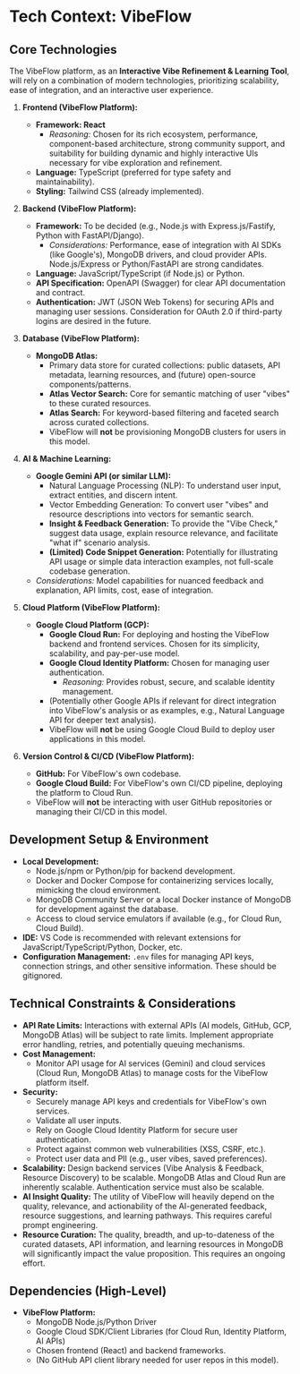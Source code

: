 # Tech Context: VibeFlow

## Core Technologies
The VibeFlow platform, as an **Interactive Vibe Refinement & Learning Tool**, will rely on a combination of modern technologies, prioritizing scalability, ease of integration, and an interactive user experience.

1.  **Frontend (VibeFlow Platform):**
    *   **Framework: React**
        *   *Reasoning:* Chosen for its rich ecosystem, performance, component-based architecture, strong community support, and suitability for building dynamic and highly interactive UIs necessary for vibe exploration and refinement.
    *   **Language:** TypeScript (preferred for type safety and maintainability).
    *   **Styling:** Tailwind CSS (already implemented).

2.  **Backend (VibeFlow Platform):**
    *   **Framework:** To be decided (e.g., Node.js with Express.js/Fastify, Python with FastAPI/Django).
        *   *Considerations:* Performance, ease of integration with AI SDKs (like Google's), MongoDB drivers, and cloud provider APIs. Node.js/Express or Python/FastAPI are strong candidates.
    *   **Language:** JavaScript/TypeScript (if Node.js) or Python.
    *   **API Specification:** OpenAPI (Swagger) for clear API documentation and contract.
    *   **Authentication:** JWT (JSON Web Tokens) for securing APIs and managing user sessions. Consideration for OAuth 2.0 if third-party logins are desired in the future.

3.  **Database (VibeFlow Platform):**
    *   **MongoDB Atlas:**
        *   Primary data store for curated collections: public datasets, API metadata, learning resources, and (future) open-source components/patterns.
        *   **Atlas Vector Search:** Core for semantic matching of user "vibes" to these curated resources.
        *   **Atlas Search:** For keyword-based filtering and faceted search across curated collections.
        *   VibeFlow will **not** be provisioning MongoDB clusters for users in this model.

4.  **AI & Machine Learning:**
    *   **Google Gemini API (or similar LLM):**
        *   Natural Language Processing (NLP): To understand user input, extract entities, and discern intent.
        *   Vector Embedding Generation: To convert user "vibes" and resource descriptions into vectors for semantic search.
        *   **Insight & Feedback Generation:** To provide the "Vibe Check," suggest data usage, explain resource relevance, and facilitate "what if" scenario analysis.
        *   **(Limited) Code Snippet Generation:** Potentially for illustrating API usage or simple data interaction examples, not full-scale codebase generation.
    *   *Considerations:* Model capabilities for nuanced feedback and explanation, API limits, cost, ease of integration.

5.  **Cloud Platform (VibeFlow Platform):**
    *   **Google Cloud Platform (GCP):**
        *   **Google Cloud Run:** For deploying and hosting the VibeFlow backend and frontend services. Chosen for its simplicity, scalability, and pay-per-use model.
        *   **Google Cloud Identity Platform:** Chosen for managing user authentication.
            *   *Reasoning:* Provides robust, secure, and scalable identity management.
        *   (Potentially other Google APIs if relevant for direct integration into VibeFlow's analysis or as examples, e.g., Natural Language API for deeper text analysis).
        *   VibeFlow will **not** be using Google Cloud Build to deploy user applications in this model.

6.  **Version Control & CI/CD (VibeFlow Platform):**
    *   **GitHub:** For VibeFlow's own codebase.
    *   **Google Cloud Build:** For VibeFlow's own CI/CD pipeline, deploying the platform to Cloud Run.
    *   VibeFlow will **not** be interacting with user GitHub repositories or managing their CI/CD in this model.

## Development Setup & Environment
*   **Local Development:**
    *   Node.js/npm or Python/pip for backend development.
    *   Docker and Docker Compose for containerizing services locally, mimicking the cloud environment.
    *   MongoDB Community Server or a local Docker instance of MongoDB for development against the database.
    *   Access to cloud service emulators if available (e.g., for Cloud Run, Cloud Build).
*   **IDE:** VS Code is recommended with relevant extensions for JavaScript/TypeScript/Python, Docker, etc.
*   **Configuration Management:** `.env` files for managing API keys, connection strings, and other sensitive information. These should be gitignored.

## Technical Constraints & Considerations
*   **API Rate Limits:** Interactions with external APIs (AI models, GitHub, GCP, MongoDB Atlas) will be subject to rate limits. Implement appropriate error handling, retries, and potentially queuing mechanisms.
*   **Cost Management:**
    *   Monitor API usage for AI services (Gemini) and cloud services (Cloud Run, MongoDB Atlas) to manage costs for the VibeFlow platform itself.
*   **Security:**
    *   Securely manage API keys and credentials for VibeFlow's own services.
    *   Validate all user inputs.
    *   Rely on Google Cloud Identity Platform for secure user authentication.
    *   Protect against common web vulnerabilities (XSS, CSRF, etc.).
    *   Protect user data and PII (e.g., user vibes, saved preferences).
*   **Scalability:** Design backend services (Vibe Analysis & Feedback, Resource Discovery) to be scalable. MongoDB Atlas and Cloud Run are inherently scalable. Authentication service must also be scalable.
*   **AI Insight Quality:** The utility of VibeFlow will heavily depend on the quality, relevance, and actionability of the AI-generated feedback, resource suggestions, and learning pathways. This requires careful prompt engineering.
*   **Resource Curation:** The quality, breadth, and up-to-dateness of the curated datasets, API information, and learning resources in MongoDB will significantly impact the value proposition. This requires an ongoing effort.

## Dependencies (High-Level)
*   **VibeFlow Platform:**
    *   MongoDB Node.js/Python Driver
    *   Google Cloud SDK/Client Libraries (for Cloud Run, Identity Platform, AI APIs)
    *   Chosen frontend (React) and backend frameworks.
    *   (No GitHub API client library needed for user repos in this model).
